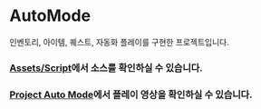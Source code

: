 # AutoMode
인벤토리, 아이템, 퀘스트, 자동화 플레이를 구현한 프로젝트입니다.

### [Assets/Script](https://github.com/baramyu/AutoMode/tree/main/Assets/Script)에서 소스를 확인하실 수 있습니다.
### [Project Auto Mode](https://silver-growth-0cb.notion.site/Project-Auto-Mode-f3a36709d9874f47a2ddbdeacee49bff?pvs=4)에서 플레이 영상을 확인하실 수 있습니다.


